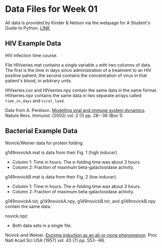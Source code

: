 # Data Files for Week 01

All data is provided by Kinder &amp; Nelson via the webpage for A Student's Guide to Python. [LINK](http://physicalmodelingwithpython.blogspot.com/p/data-sets.html)

## HIV Example Data

HIV infection time course.

File HIVseries.mat contains a single variable `a` with two columns of data.  The
first is the time in days since administration of a treatment to an HIV positive
patient; the second contains the concentration of virus in that patient's blood,
in arbitrary units.

HIVseries.csv and HIVseries.npy contain the same data in the same format.
HIVseries.npz contains the same data in two separate arrays called
`time_in_days` and `viral_load`.

Data from A. Perelson. [Modelling viral and immune system dynamics](https://www.ncbi.nlm.nih.gov/pubmed/11905835). Nature Revs. Immunol. (2002) vol. 2 (1) pp. 28--36 (Box 1).

## Bacterial Example Data

Novick/Weiner data for protein folding.
  
g149novickA.mat is data from their Fig. 1 (high inducer).
   - Column 1:   Time in hours. The e-folding time was about 3 hours.
   - Column 2:   Fraction of maximum beta-galactosidase activity.

g149novickB.mat is data from their Fig. 2 (low inducer).
   - Column 1:   Time in hours. The e-folding time was about 3 hours.
   - Column 2:   Fraction of maximum beta-galactosidase activity.

g149novickA.txt, g149novickA.npy, g149novickB.txt, and g149novickB.npy contain
the same data.

novick.npz:
   - Both data sets in a single file.

Novick and Weiner. [Enzyme induction as an all-or-none phenomenon](https://www.ncbi.nlm.nih.gov/pmc/articles/PMC528498/).
Proc Natl Acad Sci USA (1957) vol. 43 (7) pp. 553--66.
